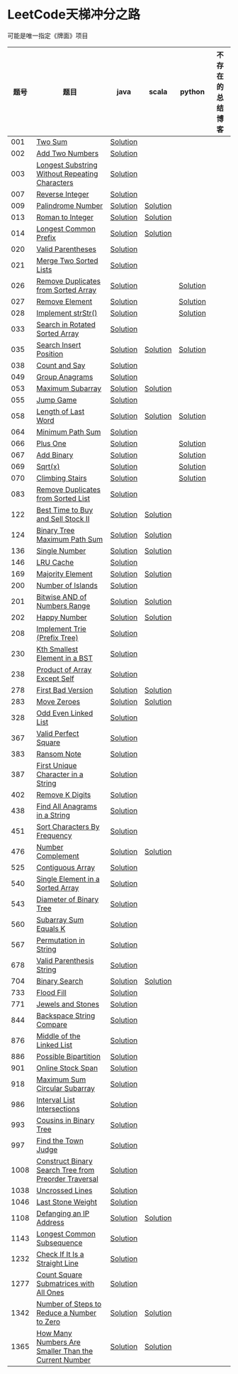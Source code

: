 # LeetCode天梯冲分之路

可能是唯一指定《牌面》项目

| 题号 | 题目 | java | scala | python | 不存在的总结博客 |
| --- | --- | --- | --- | --- | --- |
| 001 | [Two Sum](https://leetcode.com/problems/two-sum) | [Solution](https://github.com/Rephilo/luandun/blob/master/src/main/java/com/rephilo/luandun/leetcode/_001/Solution.java) | | | |
| 002 | [Add Two Numbers](https://leetcode.com/problems/add-two-numbers) | [Solution](https://github.com/Rephilo/luandun/blob/master/src/main/java/com/rephilo/luandun/leetcode/_002/Solution.java) | | | |
| 003 | [Longest Substring Without Repeating Characters](https://leetcode.com/problems/longest-substring-without-repeating-characters) | [Solution](https://github.com/Rephilo/luandun/blob/master/src/main/java/com/rephilo/luandun/leetcode/_003/Solution.java) | | | |
| 007 | [Reverse Integer](https://leetcode.com/problems/reverse-integer)| [Solution](https://github.com/Rephilo/luandun/blob/master/src/main/java/com/rephilo/luandun/leetcode/_007/Solution.java) |  | | |
| 009 | [Palindrome Number](https://leetcode.com/problems/palindrome-number) | [Solution](https://github.com/Rephilo/luandun/blob/master/src/main/java/com/rephilo/luandun/leetcode/_009/Solution.java) | [Solution](https://github.com/Rephilo/luandun/blob/master/src/main/scala/com/rephilo/luandun/scala/leetcode/_009/Solution.scala) |
| 013 | [Roman to Integer](https://leetcode.com/problems/roman-to-integer) | [Solution](https://github.com/Rephilo/luandun/blob/master/src/main/java/com/rephilo/luandun/leetcode/_013/Solution.java) | [Solution](https://github.com/Rephilo/luandun/blob/master/src/main/scala/com/rephilo/luandun/scala/leetcode/_013/Solution.scala) |
| 014 | [Longest Common Prefix](https://leetcode.com/problems/longest-common-prefix) | [Solution](https://github.com/Rephilo/luandun/blob/master/src/main/java/com/rephilo/luandun/leetcode/_014/Solution.java) | [Solution](https://github.com/Rephilo/luandun/blob/master/src/main/scala/com/rephilo/luandun/scala/leetcode/_014/Solution.scala) |
| 020 | [Valid Parentheses](https://leetcode.com/problems/valid-parentheses) | [Solution](https://github.com/Rephilo/luandun/blob/master/src/main/java/com/rephilo/luandun/leetcode/_020/Solution.java) |
| 021 | [Merge Two Sorted Lists](https://leetcode.com/problems/merge-two-sorted-lists) | [Solution](https://github.com/Rephilo/luandun/blob/master/src/main/java/com/rephilo/luandun/leetcode/_021/Solution.java) |
| 026 | [Remove Duplicates from Sorted Array](https://leetcode.com/problems/remove-duplicates-from-sorted-array) | [Solution](https://github.com/Rephilo/luandun/blob/master/src/main/java/com/rephilo/luandun/leetcode/_026/Solution.java) |  | [Solution](https://github.com/Rephilo/luandun-py/blob/master/com.rephilo.luandun/leetcode/_026/Solution.py)
| 027 | [Remove Element](https://leetcode.com/problems/remove-element) | [Solution](https://github.com/Rephilo/luandun/blob/master/src/main/java/com/rephilo/luandun/leetcode/_027/Solution.java) | | [Solution](https://github.com/Rephilo/luandun-py/blob/master/com.rephilo.luandun/leetcode/_027/Solution.py)
| 028 | [Implement strStr()](https://leetcode.com/problems/implement-strstr) | [Solution](https://github.com/Rephilo/luandun/blob/master/src/main/java/com/rephilo/luandun/leetcode/_028/Solution.java) |  | [Solution](https://github.com/Rephilo/luandun-py/blob/master/com.rephilo.luandun/leetcode/_028/Solution.py)  
| 033 | [Search in Rotated Sorted Array](https://leetcode.com/problems/search-in-rotated-sorted-array) | [Solution](https://github.com/Rephilo/luandun/blob/master/src/main/java/com/rephilo/luandun/leetcode/_033/Solution.java) |
| 035 | [Search Insert Position](https://leetcode.com/problems/search-insert-position/) | [Solution](https://github.com/Rephilo/luandun/blob/master/src/main/java/com/rephilo/luandun/leetcode/_035/Solution.java) | [Solution](https://github.com/Rephilo/luandun/blob/master/src/main/scala/com/rephilo/luandun/scala/leetcode/_035/Solution.scala) | [Solution](https://github.com/Rephilo/luandun-py/blob/master/com.rephilo.luandun/leetcode/_035/Solution.py) | |
| 038 | [Count and Say](https://leetcode.com/problems/count-and-say/) | [Solution](https://github.com/Rephilo/luandun/blob/master/src/main/java/com/rephilo/luandun/leetcode/_038/Solution.java) | | | |
| 049 | [Group Anagrams](https://leetcode.com/problems/group-anagrams) | [Solution](https://github.com/Rephilo/luandun/blob/master/src/main/java/com/rephilo/luandun/leetcode/_049/Solution.java) |
| 053 | [Maximum Subarray](https://leetcode.com/problems/maximum-subarray) | [Solution](https://github.com/Rephilo/luandun/blob/master/src/main/java/com/rephilo/luandun/leetcode/_053/Solution.java) | [Solution](https://github.com/Rephilo/luandun/blob/master/src/main/scala/com/rephilo/luandun/scala/leetcode/_053/Solution.scala) |
| 055 | [Jump Game](https://leetcode.com/problems/jump-game) | [Solution](https://github.com/Rephilo/luandun/blob/master/src/main/java/com/rephilo/luandun/leetcode/_055/Solution.java) |
| 058 | [Length of Last Word](https://leetcode.com/problems/length-of-last-word/) | [Solution](https://github.com/Rephilo/luandun/blob/master/src/main/java/com/rephilo/luandun/leetcode/_058/Solution.java) | [Solution](https://github.com/Rephilo/luandun/blob/master/src/main/scala/com/rephilo/luandun/scala/leetcode/_058/Solution.scala) | [Solution](https://github.com/Rephilo/luandun-py/blob/master/com.rephilo.luandun/leetcode/_058/Solution.py) |
| 064 | [Minimum Path Sum](https://leetcode.com/problems/minimum-path-sum) | [Solution](https://github.com/Rephilo/luandun/blob/master/src/main/java/com/rephilo/luandun/leetcode/_064/Solution.java) |
| 066 | [Plus One](https://leetcode.com/problems/plus-one/) | [Solution](https://github.com/Rephilo/luandun/blob/master/src/main/java/com/rephilo/luandun/leetcode/_066/Solution.java) |  | [Solution](https://github.com/Rephilo/luandun-py/blob/master/com.rephilo.luandun/leetcode/_066/Solution.py) | |
| 067 | [Add Binary](https://leetcode.com/problems/add-binary/) | [Solution](https://github.com/Rephilo/luandun/blob/master/src/main/java/com/rephilo/luandun/leetcode/_067/Solution.java) | | [Solution](https://github.com/Rephilo/luandun-py/blob/master/com.rephilo.luandun/leetcode/_067/Solution.py) | |
| 069 | [Sqrt(x)](https://leetcode.com/problems/sqrtx/) | [Solution](https://github.com/Rephilo/luandun/blob/master/src/main/java/com/rephilo/luandun/leetcode/_069/Solution.java) | | [Solution](https://github.com/Rephilo/luandun-py/blob/master/com.rephilo.luandun/leetcode/_069/Solution.py) | |
| 070 | [Climbing Stairs](https://leetcode.com/problems/climbing-stairs/) | [Solution](https://github.com/Rephilo/luandun/blob/master/src/main/java/com/rephilo/luandun/leetcode/_070/Solution.java) | | [Solution](https://github.com/Rephilo/luandun-py/blob/master/com.rephilo.luandun/leetcode/_070/Solution.py)
| 083 | [Remove Duplicates from Sorted List](https://leetcode.com/problems/remove-duplicates-from-sorted-list/) | [Solution](https://github.com/Rephilo/luandun/blob/master/src/main/java/com/rephilo/luandun/leetcode/_083/Solution.java)
| 122 | [Best Time to Buy and Sell Stock II](https://leetcode.com/problems/best-time-to-buy-and-sell-stock-ii) | [Solution](https://github.com/Rephilo/luandun/blob/master/src/main/java/com/rephilo/luandun/leetcode/_122/Solution.java) | [Solution](https://github.com/Rephilo/luandun/blob/master/src/main/scala/com/rephilo/luandun/scala/leetcode/_122/Solution.scala) |
| 124 | [Binary Tree Maximum Path Sum](https://leetcode.com/problems/binary-tree-maximum-path-sum) | [Solution](https://github.com/Rephilo/luandun/blob/master/src/main/java/com/rephilo/luandun/leetcode/_124/Solution.java) | [Solution](https://github.com/Rephilo/luandun/blob/master/src/main/scala/com/rephilo/luandun/scala/leetcode/_124/Solution.scala) |
| 136 | [Single Number](https://leetcode.com/problems/single-number) | [Solution](https://github.com/Rephilo/luandun/blob/master/src/main/java/com/rephilo/luandun/leetcode/_136/Solution.java) | [Solution](https://github.com/Rephilo/luandun/blob/master/src/main/scala/com/rephilo/luandun/scala/leetcode/_136/Solution.scala) |
| 146 | [LRU Cache](https://leetcode.com/problems/lru-cache) | [Solution](https://github.com/Rephilo/luandun/blob/master/src/main/java/com/rephilo/luandun/leetcode/_146/Solution.java) |
| 169 | [Majority Element](https://leetcode.com/problems/majority-element) | [Solution](https://github.com/Rephilo/luandun/blob/master/src/main/java/com/rephilo/luandun/leetcode/_169/Solution.java) | [Solution](https://github.com/Rephilo/luandun/blob/master/src/main/scala/com/rephilo/luandun/scala/leetcode/_169/Solution.scala)
| 200 | [Number of Islands](https://leetcode.com/problems/number-of-islands) | [Solution](https://github.com/Rephilo/luandun/blob/master/src/main/java/com/rephilo/luandun/leetcode/_200/Solution.java) |
| 201 | [Bitwise AND of Numbers Range](https://leetcode.com/problems/bitwise-and-of-numbers-range) | [Solution](https://github.com/Rephilo/luandun/blob/master/src/main/java/com/rephilo/luandun/leetcode/_201/Solution.java) | [Solution](https://github.com/Rephilo/luandun/blob/master/src/main/scala/com/rephilo/luandun/scala/leetcode/_201/Solution.scala) |
| 202 | [Happy Number](https://leetcode.com/problems/happy-number) | [Solution](https://github.com/Rephilo/luandun/blob/master/src/main/java/com/rephilo/luandun/leetcode/_202/Solution.java) | [Solution](https://github.com/Rephilo/luandun/blob/master/src/main/scala/com/rephilo/luandun/scala/leetcode/_202/Solution.scala) |
| 208 | [Implement Trie (Prefix Tree)](https://leetcode.com/problems/implement-trie-prefix-tree) | [Solution](https://github.com/Rephilo/luandun/blob/master/src/main/java/com/rephilo/luandun/leetcode/_208/Solution.java) |
| 230 | [Kth Smallest Element in a BST](https://leetcode.com/problems/kth-smallest-element-in-a-bst) | [Solution](https://github.com/Rephilo/luandun/blob/master/src/main/java/com/rephilo/luandun/leetcode/_230/Solution.java) |
| 238 | [Product of Array Except Self](https://leetcode.com/problems/product-of-array-except-self) | [Solution](https://github.com/Rephilo/luandun/blob/master/src/main/java/com/rephilo/luandun/leetcode/_238/Solution.java) |
| 278 | [First Bad Version](https://leetcode.com/problems/first-bad-version) | [Solution](https://github.com/Rephilo/luandun/blob/master/src/main/java/com/rephilo/luandun/leetcode/_278/Solution.java) | [Solution](https://github.com/Rephilo/luandun/blob/master/src/main/scala/com/rephilo/luandun/scala/leetcode/_278/Solution.scala) |
| 283 | [Move Zeroes](https://leetcode.com/problems/move-zeroes) | [Solution](https://github.com/Rephilo/luandun/blob/master/src/main/java/com/rephilo/luandun/leetcode/_283/Solution.java) | [Solution](https://github.com/Rephilo/luandun/blob/master/src/main/scala/com/rephilo/luandun/scala/leetcode/_283/Solution.scala) |
| 328 | [Odd Even Linked List](https://leetcode.com/problems/odd-even-linked-list) | [Solution](https://github.com/Rephilo/luandun/blob/master/src/main/java/com/rephilo/luandun/leetcode/_328/Solution.java) |
| 367 | [Valid Perfect Square](https://leetcode.com/problems/valid-perfect-square) | [Solution](https://github.com/Rephilo/luandun/blob/master/src/main/java/com/rephilo/luandun/leetcode/_367/Solution.java) |
| 383 | [Ransom Note](https://leetcode.com/problems/ransom-note) | [Solution](https://github.com/Rephilo/luandun/blob/master/src/main/java/com/rephilo/luandun/leetcode/_383/Solution.java) |
| 387 | [First Unique Character in a String](https://leetcode.com/problems/first-unique-character-in-a-string) | [Solution](https://github.com/Rephilo/luandun/blob/master/src/main/java/com/rephilo/luandun/leetcode/_387/Solution.java) |
| 402 | [Remove K Digits](https://leetcode.com/problems/remove-k-digits) | [Solution](https://github.com/Rephilo/luandun/blob/master/src/main/java/com/rephilo/luandun/leetcode/_402/Solution.java) |
| 438 | [Find All Anagrams in a String](https://leetcode.com/problems/find-all-anagrams-in-a-string) | [Solution](https://github.com/Rephilo/luandun/blob/master/src/main/java/com/rephilo/luandun/leetcode/_438/Solution.java) |
| 451 | [Sort Characters By Frequency](https://leetcode.com/problems/sort-characters-by-frequency) | [Solution](https://github.com/Rephilo/luandun/blob/master/src/main/java/com/rephilo/luandun/leetcode/_451/Solution.java) | 
| 476 | [Number Complement](https://leetcode.com/problems/number-complement) | [Solution](https://github.com/Rephilo/luandun/blob/master/src/main/java/com/rephilo/luandun/leetcode/_476/Solution.java) | [Solution](https://github.com/Rephilo/luandun/blob/master/src/main/scala/com/rephilo/luandun/scala/leetcode/_476/Solution.scala) |
| 525 | [Contiguous Array](https://leetcode.com/problems/contiguous-array) | [Solution](https://github.com/Rephilo/luandun/blob/master/src/main/java/com/rephilo/luandun/leetcode/_525/Solution.java) |
| 540 | [Single Element in a Sorted Array](https://leetcode.com/problems/single-element-in-a-sorted-array) | [Solution](https://github.com/Rephilo/luandun/blob/master/src/main/java/com/rephilo/luandun/leetcode/_540/Solution.java) |
| 543 | [Diameter of Binary Tree](https://leetcode.com/problems/diameter-of-binary-tree) | [Solution](https://github.com/Rephilo/luandun/blob/master/src/main/java/com/rephilo/luandun/leetcode/_543/Solution.java) |
| 560 | [Subarray Sum Equals K](https://leetcode.com/problems/subarray-sum-equals-k) | [Solution](https://github.com/Rephilo/luandun/blob/master/src/main/java/com/rephilo/luandun/leetcode/_560/Solution.java) |
| 567 | [Permutation in String](https://leetcode.com/problems/permutation-in-string) | [Solution](https://github.com/Rephilo/luandun/blob/master/src/main/java/com/rephilo/luandun/leetcode/_567/Solution.java) |
| 678 | [Valid Parenthesis String](https://leetcode.com/problems/valid-parenthesis-string) | [Solution](https://github.com/Rephilo/luandun/blob/master/src/main/java/com/rephilo/luandun/leetcode/_678/Solution.java) |
| 704 | [Binary Search](https://leetcode.com/problems/binary-search) | [Solution](https://github.com/Rephilo/luandun/blob/master/src/main/java/com/rephilo/luandun/leetcode/_704/Solution.java) | [Solution](https://github.com/Rephilo/luandun/blob/master/src/main/scala/com/rephilo/luandun/scala/leetcode/_704/Solution.scala) |
| 733 | [Flood Fill](https://leetcode.com/problems/flood-fill) | [Solution](https://github.com/Rephilo/luandun/blob/master/src/main/java/com/rephilo/luandun/leetcode/_733/Solution.java) |
| 771 | [Jewels and Stones](https://leetcode.com/problems/jewels-and-stones) | [Solution](https://github.com/Rephilo/luandun/blob/master/src/main/java/com/rephilo/luandun/leetcode/_771/Solution.java) |
| 844 | [Backspace String Compare](https://leetcode.com/problems/backspace-string-compare) | [Solution](https://github.com/Rephilo/luandun/blob/master/src/main/java/com/rephilo/luandun/leetcode/_844/Solution.java) |
| 876 | [Middle of the Linked List](https://leetcode.com/problems/middle-of-the-linked-list) | [Solution](https://github.com/Rephilo/luandun/blob/master/src/main/java/com/rephilo/luandun/leetcode/_876/Solution.java) |
| 886 | [Possible Bipartition](https://leetcode.com/problems/possible-bipartition) | [Solution](https://github.com/Rephilo/luandun/blob/master/src/main/java/com/rephilo/luandun/leetcode/_886/Solution.java) |
| 901 | [Online Stock Span](https://leetcode.com/problems/online-stock-span) | [Solution](https://github.com/Rephilo/luandun/blob/master/src/main/java/com/rephilo/luandun/leetcode/_901/Solution.java) |
| 918 | [Maximum Sum Circular Subarray](https://leetcode.com/problems/maximum-sum-circular-subarray) | [Solution](https://github.com/Rephilo/luandun/blob/master/src/main/java/com/rephilo/luandun/leetcode/_918/Solution.java) |
| 986 | [Interval List Intersections](https://leetcode.com/problems/interval-list-intersections) | [Solution](https://github.com/Rephilo/luandun/blob/master/src/main/java/com/rephilo/luandun/leetcode/_986/Solution.java) |
| 993 | [Cousins in Binary Tree](https://leetcode.com/problems/cousins-in-binary-tree) | [Solution](https://github.com/Rephilo/luandun/blob/master/src/main/java/com/rephilo/luandun/leetcode/_993/Solution.java)
| 997 | [Find the Town Judge](https://leetcode.com/problems/find-the-town-judge) | [Solution](https://github.com/Rephilo/luandun/blob/master/src/main/java/com/rephilo/luandun/leetcode/_997/Solution.java) |
| 1008 | [Construct Binary Search Tree from Preorder Traversal](https://leetcode.com/problems/construct-binary-search-tree-from-preorder-traversal) | [Solution](https://github.com/Rephilo/luandun/blob/master/src/main/java/com/rephilo/luandun/leetcode/_1008/Solution.java) |
| 1038 | [Uncrossed Lines](https://leetcode.com/problems/uncrossed-lines) | [Solution](https://github.com/Rephilo/luandun/blob/master/src/main/java/com/rephilo/luandun/leetcode/_1038/Solution.java) |
| 1046 | [Last Stone Weight](https://leetcode.com/problems/last-stone-weight) | [Solution](https://github.com/Rephilo/luandun/blob/master/src/main/java/com/rephilo/luandun/leetcode/_1046/Solution.java) |
| 1108 | [Defanging an IP Address](https://leetcode.com/problems/defanging-an-ip-address) | [Solution](https://github.com/Rephilo/luandun/blob/master/src/main/java/com/rephilo/luandun/leetcode/_1108/Solution.java) |  [Solution](https://github.com/Rephilo/luandun/blob/master/src/main/scala/com/rephilo/luandun/scala/leetcode/_1108/Solution.scala) |
| 1143 | [Longest Common Subsequence](https://leetcode.com/problems/longest-common-subsequence) | [Solution](https://github.com/Rephilo/luandun/blob/master/src/main/java/com/rephilo/luandun/leetcode/_1143/Solution.java) |
| 1232 | [Check If It Is a Straight Line](https://leetcode.com/problems/check-if-it-is-a-straight-line) | [Solution](https://github.com/Rephilo/luandun/blob/master/src/main/java/com/rephilo/luandun/leetcode/_1232/Solution.java) |
| 1277 | [Count Square Submatrices with All Ones](https://leetcode.com/problems/count-square-submatrices-with-all-ones) | [Solution](https://github.com/Rephilo/luandun/blob/master/src/main/java/com/rephilo/luandun/leetcode/_1277/Solution.java) |
| 1342 | [Number of Steps to Reduce a Number to Zero](https://leetcode.com/problems/number-of-steps-to-reduce-a-number-to-zero) | [Solution](https://github.com/Rephilo/luandun/blob/master/src/main/java/com/rephilo/luandun/leetcode/_1342/Solution.java) | [Solution](https://github.com/Rephilo/luandun/blob/master/src/main/scala/com/rephilo/luandun/scala/leetcode/_1342/Solution.scala) |
| 1365 | [How Many Numbers Are Smaller Than the Current Number](https://leetcode.com/problems/how-many-numbers-are-smaller-than-the-current-number) | [Solution](https://github.com/Rephilo/luandun/blob/master/src/main/java/com/rephilo/luandun/leetcode/_1365/Solution.java) | [Solution](https://github.com/Rephilo/luandun/blob/master/src/main/scala/com/rephilo/luandun/scala/leetcode/_1365/Solution.scala) |